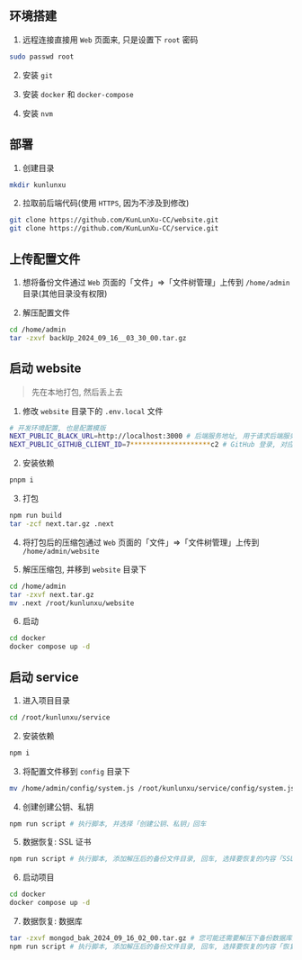 

## 环境搭建

1. 远程连接直接用 `Web` 页面来, 只是设置下 `root` 密码

```sh
sudo passwd root
```

2. 安装 `git`

3. 安装 `docker` 和 `docker-compose`

4. 安装 `nvm`

## 部署

1. 创建目录

```sh
mkdir kunlunxu
```

2. 拉取前后端代码(使用 `HTTPS`, 因为不涉及到修改)

```sh
git clone https://github.com/KunLunXu-CC/website.git
git clone https://github.com/KunLunXu-CC/service.git
```

## 上传配置文件

1. 想将备份文件通过 `Web` 页面的「文件」=>「文件树管理」上传到 `/home/admin` 目录(其他目录没有权限)

2. 解压配置文件

```sh
cd /home/admin
tar -zxvf backUp_2024_09_16__03_30_00.tar.gz
```

## 启动 website

> 先在本地打包, 然后丢上去

1. 修改 `website` 目录下的 `.env.local` 文件

```sh
# 开发环境配置, 也是配置模版
NEXT_PUBLIC_BLACK_URL=http://localhost:3000 # 后端服务地址, 用于请求后端服务, 开发环境会代理到 4000 端口(next.config.mjs 配置的)
NEXT_PUBLIC_GITHUB_CLIENT_ID=7********************c2 # GitHub 登录, 对应的 Client ID, 设置地址 https://github.com/organizations/KunLunXu-CC/settings/applications
```

2. 安装依赖

```sh
pnpm i
```

3. 打包

```sh
npm run build
tar -zcf next.tar.gz .next
```

4. 将打包后的压缩包通过 `Web` 页面的「文件」=>「文件树管理」上传到 `/home/admin/website`

5. 解压压缩包, 并移到 `website` 目录下

```sh
cd /home/admin
tar -zxvf next.tar.gz
mv .next /root/kunlunxu/website
```

6. 启动

```sh
cd docker
docker compose up -d
```

## 启动 service

1. 进入项目目录

```sh
cd /root/kunlunxu/service
```

2. 安装依赖

```sh
npm i
```

3. 将配置文件移到 `config` 目录下

```sh
mv /home/admin/config/system.js /root/kunlunxu/service/config/system.js
```

4. 创建创建公钥、私钥

```sh
npm run script # 执行脚本, 并选择「创建公钥、私钥」回车
```

5. 数据恢复: SSL 证书

```sh
npm run script # 执行脚本, 添加解压后的备份文件目录, 回车, 选择要恢复的内容「SSL 证书」
```

6. 启动项目

```sh
cd docker
docker compose up -d
```

7. 数据恢复: 数据库

```sh
tar -zxvf mongod_bak_2024_09_16_02_00.tar.gz # 您可能还需要解压下备份数据库文件
npm run script # 执行脚本, 添加解压后的备份文件目录, 回车, 选择要恢复的内容「恢复数据库」
```
